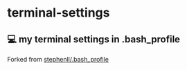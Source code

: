 # terminal-settings
💻  my terminal settings in .bash_profile
---
Forked from [stephenll/.bash_profile](https://gist.github.com/stephenll/8762279)
